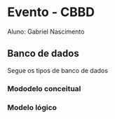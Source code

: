 # Evento - CBBD
Aluno: Gabriel Nascimento

## Banco de dados
Segue os tipos de banco de dados
### Mododelo conceitual
### Modelo lógico

